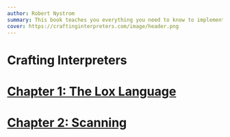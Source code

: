 ```yaml
---
author: Robert Nystrom
summary: This book teaches you everything you need to know to implement a full-featured, efficient scripting language. You'll learn both high-level concepts around parsing and semantics and gritty details like bytecode representation and garbage collection. Your brain will light up with new ideas, and your hands will get dirty and calloused.
cover: https://craftinginterpreters.com/image/header.png
---
```


# Crafting Interpreters

# [Chapter 1: The Lox Language](https://craftinginterpreters.com/the-lox-language.html)

# [Chapter 2: Scanning](https://craftinginterpreters.com/scanning.html)
